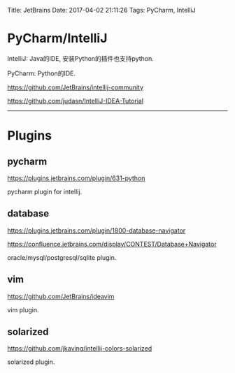 Title: JetBrains
Date: 2017-04-02 21:11:26
Tags: PyCharm, IntelliJ



# PyCharm/IntelliJ

IntelliJ: Java的IDE, 安装Python的插件也支持python.

PyCharm: Python的IDE.

<https://github.com/JetBrains/intellij-community>

<https://github.com/judasn/IntelliJ-IDEA-Tutorial>

***

# Plugins

## pycharm

<https://plugins.jetbrains.com/plugin/631-python>

pycharm plugin for intellij.

## database

<https://plugins.jetbrains.com/plugin/1800-database-navigator>

<https://confluence.jetbrains.com/display/CONTEST/Database+Navigator>

oracle/mysql/postgresql/sqlite plugin.

## vim

<https://github.com/JetBrains/ideavim>

vim plugin.

## solarized

<https://github.com/jkaving/intellij-colors-solarized>

solarized plugin.

